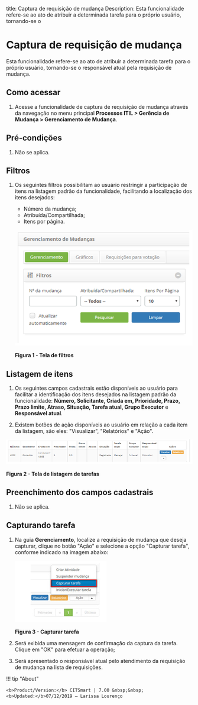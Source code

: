 title: Captura de requisição de mudança
Description: Esta funcionalidade refere-se ao ato de atribuir a determinada tarefa para o próprio usuário, tornando-se o 
# Captura de requisição de mudança

Esta funcionalidade refere-se ao ato de atribuir a determinada tarefa para o próprio usuário, tornando-se o responsável 
atual pela requisição de mudança.

Como acessar
-------------

1. Acesse a funcionalidade de captura de requisição de mudança através da navegação no menu principal
**Processos ITIL > Gerência de Mudança > Gerenciamento de Mudança**.

Pré-condições
----------------

1. Não se aplica.

Filtros
----------

1. Os seguintes filtros possibilitam ao usuário restringir a participação de itens na listagem padrão da funcionalidade, 
facilitando a localização dos itens desejados:

    - Número da mudança;
    - Atribuída/Compartilhada;
    - Itens por página.
    
    ![Filtros](images/cap-mud.img1.png)
    
    **Figura 1 - Tela de filtros**
    
Listagem de itens
------------------

1. Os seguintes campos cadastrais estão disponíveis ao usuário para facilitar a identificação dos itens desejados na 
listagem padrão da funcionalidade: **Número, Solicitante, Criada em, Prioridade, Prazo, Prazo limite, Atraso, Situação, 
Tarefa atual, Grupo Executor** e **Responsável atual**.

2. Existem botões de ação disponíveis ao usuário em relação a cada item da listagem, são eles: "Visualizar", "Relatórios"
e "Ação".

![Listagem](images/cap-mud.img2.png)

**Figura 2 - Tela de listagem de tarefas**

Preenchimento dos campos cadastrais
-------------------------------------

1. Não se aplica.

Capturando tarefa
------------------

1. Na guia **Gerenciamento**, localize a requisição de mudança que deseja capturar, clique no botão "Ação" e selecione a opção 
"Capturar tarefa", conforme indicado na imagem abaixo:

    ![Capturar](images/cap-mud.img3.png)
    
    **Figura 3 - Capturar tarefa**
    
2. Será exibida uma mensagem de confirmação da captura da tarefa. Clique em "OK" para efetuar a operação;

3. Será apresentado o responsável atual pelo atendimento da requisição de mudança na lista de requisições.

!!! tip "About"

    <b>Product/Version:</b> CITSmart | 7.00 &nbsp;&nbsp;
    <b>Updated:</b>07/12/2019 – Larissa Lourenço
